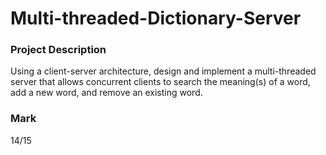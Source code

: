 # Multi-threaded-Dictionary-Server
### Project Description
Using a client-server architecture, design and implement a multi-threaded server that allows concurrent clients to search the meaning(s) of a word, add a new word, and remove an existing word.
### Mark
14/15
